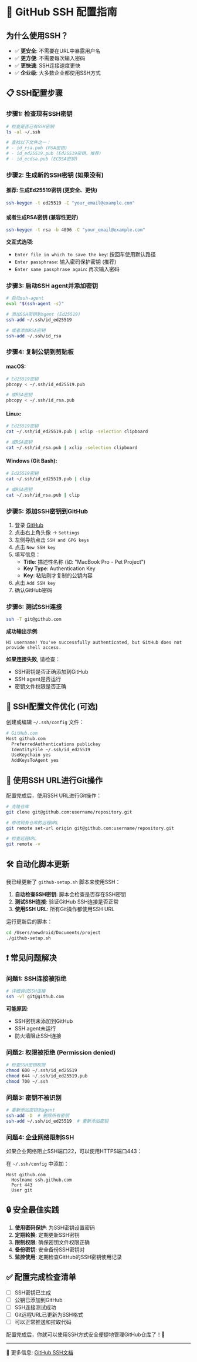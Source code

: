 # 🔐 GitHub SSH 配置指南

## 为什么使用SSH？

- ✅ **更安全**: 不需要在URL中暴露用户名
- ✅ **更方便**: 不需要每次输入密码
- ✅ **更快速**: SSH连接速度更快
- ✅ **企业级**: 大多数企业都使用SSH方式

## 📋 SSH配置步骤

### 步骤1: 检查现有SSH密钥

```bash
# 检查是否已有SSH密钥
ls -al ~/.ssh

# 查找以下文件之一：
# - id_rsa.pub (RSA密钥)
# - id_ed25519.pub (Ed25519密钥，推荐)
# - id_ecdsa.pub (ECDSA密钥)
```

### 步骤2: 生成新的SSH密钥 (如果没有)

#### 推荐: 生成Ed25519密钥 (更安全、更快)
```bash
ssh-keygen -t ed25519 -C "your_email@example.com"
```

#### 或者生成RSA密钥 (兼容性更好)
```bash
ssh-keygen -t rsa -b 4096 -C "your_email@example.com"
```

**交互式选项**:
- `Enter file in which to save the key`: 按回车使用默认路径
- `Enter passphrase`: 输入密码保护密钥 (推荐)
- `Enter same passphrase again`: 再次输入密码

### 步骤3: 启动SSH agent并添加密钥

```bash
# 启动ssh-agent
eval "$(ssh-agent -s)"

# 添加SSH密钥到agent (Ed25519)
ssh-add ~/.ssh/id_ed25519

# 或者添加RSA密钥
ssh-add ~/.ssh/id_rsa
```

### 步骤4: 复制公钥到剪贴板

#### macOS:
```bash
# Ed25519密钥
pbcopy < ~/.ssh/id_ed25519.pub

# 或RSA密钥
pbcopy < ~/.ssh/id_rsa.pub
```

#### Linux:
```bash
# Ed25519密钥
cat ~/.ssh/id_ed25519.pub | xclip -selection clipboard

# 或RSA密钥
cat ~/.ssh/id_rsa.pub | xclip -selection clipboard
```

#### Windows (Git Bash):
```bash
# Ed25519密钥
cat ~/.ssh/id_ed25519.pub | clip

# 或RSA密钥
cat ~/.ssh/id_rsa.pub | clip
```

### 步骤5: 添加SSH密钥到GitHub

1. 登录 [GitHub](https://github.com)
2. 点击右上角头像 → `Settings`
3. 左侧导航点击 `SSH and GPG keys`
4. 点击 `New SSH key`
5. 填写信息：
   - **Title**: 描述性名称 (如: "MacBook Pro - Pet Project")
   - **Key Type**: Authentication Key
   - **Key**: 粘贴刚才复制的公钥内容
6. 点击 `Add SSH key`
7. 确认GitHub密码

### 步骤6: 测试SSH连接

```bash
ssh -T git@github.com
```

**成功输出示例**:
```
Hi username! You've successfully authenticated, but GitHub does not provide shell access.
```

**如果连接失败**, 请检查：
- SSH密钥是否正确添加到GitHub
- SSH agent是否运行
- 密钥文件权限是否正确

## 🔧 SSH配置文件优化 (可选)

创建或编辑 `~/.ssh/config` 文件：

```bash
# GitHub.com
Host github.com
  PreferredAuthentications publickey
  IdentityFile ~/.ssh/id_ed25519
  UseKeychain yes
  AddKeysToAgent yes
```

## 🚀 使用SSH URL进行Git操作

配置完成后，使用SSH URL进行Git操作：

```bash
# 克隆仓库
git clone git@github.com:username/repository.git

# 修改现有仓库的远程URL
git remote set-url origin git@github.com:username/repository.git

# 检查远程URL
git remote -v
```

## 🛠️ 自动化脚本更新

我已经更新了 `github-setup.sh` 脚本来使用SSH：

1. **自动检查SSH密钥**: 脚本会检查是否存在SSH密钥
2. **测试SSH连接**: 验证GitHub SSH连接是否正常
3. **使用SSH URL**: 所有Git操作都使用SSH URL

运行更新后的脚本：

```bash
cd /Users/newdroid/Documents/project
./github-setup.sh
```

## ❗ 常见问题解决

### 问题1: SSH连接被拒绝
```bash
# 详细调试SSH连接
ssh -vT git@github.com
```

**可能原因**:
- SSH密钥未添加到GitHub
- SSH agent未运行
- 防火墙阻止SSH连接

### 问题2: 权限被拒绝 (Permission denied)
```bash
# 检查SSH密钥权限
chmod 600 ~/.ssh/id_ed25519
chmod 644 ~/.ssh/id_ed25519.pub
chmod 700 ~/.ssh
```

### 问题3: 密钥不被识别
```bash
# 重新添加密钥到agent
ssh-add -D  # 删除所有密钥
ssh-add ~/.ssh/id_ed25519  # 重新添加密钥
```

### 问题4: 企业网络限制SSH
如果企业网络阻止SSH端口22，可以使用HTTPS端口443：

在 `~/.ssh/config` 中添加：
```
Host github.com
  Hostname ssh.github.com
  Port 443
  User git
```

## 🔒 安全最佳实践

1. **使用密码保护**: 为SSH密钥设置密码
2. **定期轮换**: 定期更新SSH密钥
3. **限制权限**: 确保密钥文件权限正确
4. **备份密钥**: 安全备份SSH密钥对
5. **监控使用**: 定期检查GitHub的SSH密钥使用记录

## ✅ 配置完成检查清单

- [ ] SSH密钥已生成
- [ ] 公钥已添加到GitHub
- [ ] SSH连接测试成功
- [ ] Git远程URL已更新为SSH格式
- [ ] 可以正常推送和拉取代码

配置完成后，你就可以使用SSH方式安全便捷地管理GitHub仓库了！🎉

---
📖 更多信息: [GitHub SSH文档](https://docs.github.com/en/authentication/connecting-to-github-with-ssh)